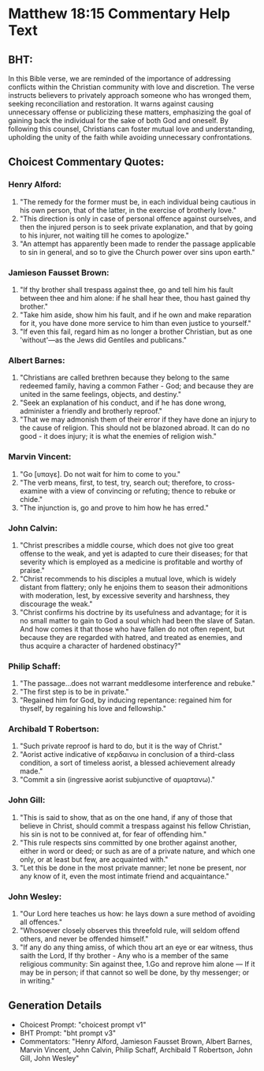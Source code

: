 # Matthew 18:15 Commentary Help Text

## BHT:
In this Bible verse, we are reminded of the importance of addressing conflicts within the Christian community with love and discretion. The verse instructs believers to privately approach someone who has wronged them, seeking reconciliation and restoration. It warns against causing unnecessary offense or publicizing these matters, emphasizing the goal of gaining back the individual for the sake of both God and oneself. By following this counsel, Christians can foster mutual love and understanding, upholding the unity of the faith while avoiding unnecessary confrontations.

## Choicest Commentary Quotes:
### Henry Alford:
1. "The remedy for the former must be, in each individual being cautious in his own person, that of the latter, in the exercise of brotherly love."
2. "This direction is only in case of personal offence against ourselves, and then the injured person is to seek private explanation, and that by going to his injurer, not waiting till he comes to apologize."
3. "An attempt has apparently been made to render the passage applicable to sin in general, and so to give the Church power over sins upon earth."

### Jamieson Fausset Brown:
1. "If thy brother shall trespass against thee, go and tell him his fault between thee and him alone: if he shall hear thee, thou hast gained thy brother." 
2. "Take him aside, show him his fault, and if he own and make reparation for it, you have done more service to him than even justice to yourself."
3. "If even this fail, regard him as no longer a brother Christian, but as one 'without'—as the Jews did Gentiles and publicans."

### Albert Barnes:
1. "Christians are called brethren because they belong to the same redeemed family, having a common Father - God; and because they are united in the same feelings, objects, and destiny."
2. "Seek an explanation of his conduct, and if he has done wrong, administer a friendly and brotherly reproof."
3. "That we may admonish them of their error if they have done an injury to the cause of religion. This should not be blazoned abroad. It can do no good - it does injury; it is what the enemies of religion wish."

### Marvin Vincent:
1. "Go [υπαγε]. Do not wait for him to come to you."
2. "The verb means, first, to test, try, search out; therefore, to cross-examine with a view of convincing or refuting; thence to rebuke or chide."
3. "The injunction is, go and prove to him how he has erred."

### John Calvin:
1. "Christ prescribes a middle course, which does not give too great offense to the weak, and yet is adapted to cure their diseases; for that severity which is employed as a medicine is profitable and worthy of praise."
2. "Christ recommends to his disciples a mutual love, which is widely distant from flattery; only he enjoins them to season their admonitions with moderation, lest, by excessive severity and harshness, they discourage the weak."
3. "Christ confirms his doctrine by its usefulness and advantage; for it is no small matter to gain to God a soul which had been the slave of Satan. And how comes it that those who have fallen do not often repent, but because they are regarded with hatred, and treated as enemies, and thus acquire a character of hardened obstinacy?"

### Philip Schaff:
1. "The passage...does not warrant meddlesome interference and rebuke."
2. "The first step is to be in private."
3. "Regained him for God, by inducing repentance: regained him for thyself, by regaining his love and fellowship."

### Archibald T Robertson:
1. "Such private reproof is hard to do, but it is the way of Christ."
2. "Aorist active indicative of κερδαινω in conclusion of a third-class condition, a sort of timeless aorist, a blessed achievement already made."
3. "Commit a sin (ingressive aorist subjunctive of αμαρτανω)."

### John Gill:
1. "This is said to show, that as on the one hand, if any of those that believe in Christ, should commit a trespass against his fellow Christian, his sin is not to be connived at, for fear of offending him."
2. "This rule respects sins committed by one brother against another, either in word or deed; or such as are of a private nature, and which one only, or at least but few, are acquainted with."
3. "Let this be done in the most private manner; let none be present, nor any know of it, even the most intimate friend and acquaintance."

### John Wesley:
1. "Our Lord here teaches us how: he lays down a sure method of avoiding all offences."
2. "Whosoever closely observes this threefold rule, will seldom offend others, and never be offended himself."
3. "If any do any thing amiss, of which thou art an eye or ear witness, thus saith the Lord, If thy brother - Any who is a member of the same religious community: Sin against thee, 1.Go and reprove him alone — If it may be in person; if that cannot so well be done, by thy messenger; or in writing."


## Generation Details
- Choicest Prompt: "choicest prompt v1"
- BHT Prompt: "bht prompt v3"
- Commentators: "Henry Alford, Jamieson Fausset Brown, Albert Barnes, Marvin Vincent, John Calvin, Philip Schaff, Archibald T Robertson, John Gill, John Wesley"
